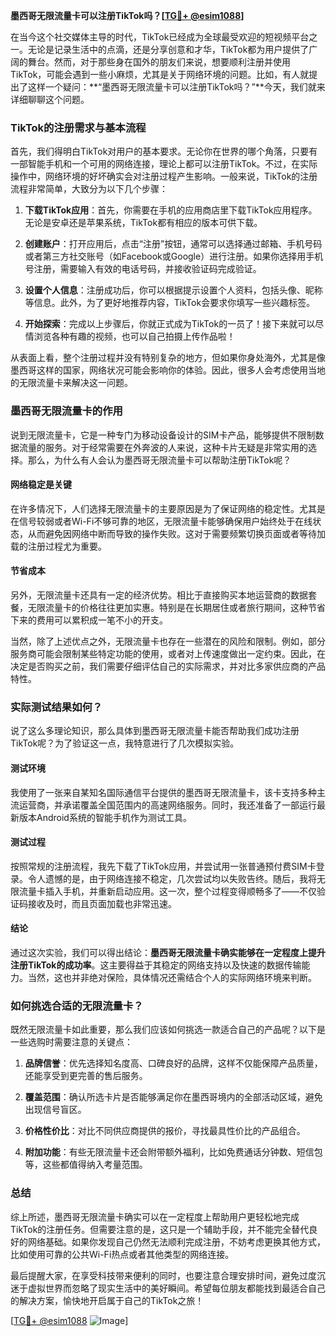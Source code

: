 **墨西哥无限流量卡可以注册TikTok吗？[[TG💪+ @esim1088](https://t.me/s/esim1088)]**

在当今这个社交媒体主导的时代，TikTok已经成为全球最受欢迎的短视频平台之一。无论是记录生活中的点滴，还是分享创意和才华，TikTok都为用户提供了广阔的舞台。然而，对于那些身在国外的朋友们来说，想要顺利注册并使用TikTok，可能会遇到一些小麻烦，尤其是关于网络环境的问题。比如，有人就提出了这样一个疑问：**“墨西哥无限流量卡可以注册TikTok吗？”**今天，我们就来详细聊聊这个问题。

### TikTok的注册需求与基本流程

首先，我们得明白TikTok对用户的基本要求。无论你在世界的哪个角落，只要有一部智能手机和一个可用的网络连接，理论上都可以注册TikTok。不过，在实际操作中，网络环境的好坏确实会对注册过程产生影响。一般来说，TikTok的注册流程非常简单，大致分为以下几个步骤：

1. **下载TikTok应用**：首先，你需要在手机的应用商店里下载TikTok应用程序。无论是安卓还是苹果系统，TikTok都有相应的版本可供下载。
   
2. **创建账户**：打开应用后，点击“注册”按钮，通常可以选择通过邮箱、手机号码或者第三方社交账号（如Facebook或Google）进行注册。如果你选择用手机号注册，需要输入有效的电话号码，并接收验证码完成验证。

3. **设置个人信息**：注册成功后，你可以根据提示设置个人资料，包括头像、昵称等信息。此外，为了更好地推荐内容，TikTok会要求你填写一些兴趣标签。

4. **开始探索**：完成以上步骤后，你就正式成为TikTok的一员了！接下来就可以尽情浏览各种有趣的视频，也可以自己拍摄上传作品啦！

从表面上看，整个注册过程并没有特别复杂的地方，但如果你身处海外，尤其是像墨西哥这样的国家，网络状况可能会影响你的体验。因此，很多人会考虑使用当地的无限流量卡来解决这一问题。

### 墨西哥无限流量卡的作用

说到无限流量卡，它是一种专门为移动设备设计的SIM卡产品，能够提供不限制数据流量的服务。对于经常需要在外奔波的人来说，这种卡片无疑是非常实用的选择。那么，为什么有人会认为墨西哥无限流量卡可以帮助注册TikTok呢？

#### 网络稳定是关键

在许多情况下，人们选择无限流量卡的主要原因是为了保证网络的稳定性。尤其是在信号较弱或者Wi-Fi不够可靠的地区，无限流量卡能够确保用户始终处于在线状态，从而避免因网络中断而导致的操作失败。这对于需要频繁切换页面或者等待加载的注册过程尤为重要。

#### 节省成本

另外，无限流量卡还具有一定的经济优势。相比于直接购买本地运营商的数据套餐，无限流量卡的价格往往更加实惠。特别是在长期居住或者旅行期间，这种节省下来的费用可以累积成一笔不小的开支。

当然，除了上述优点之外，无限流量卡也存在一些潜在的风险和限制。例如，部分服务商可能会限制某些特定功能的使用，或者对上传速度做出一定约束。因此，在决定是否购买之前，我们需要仔细评估自己的实际需求，并对比多家供应商的产品特性。

### 实际测试结果如何？

说了这么多理论知识，那么具体到墨西哥无限流量卡能否帮助我们成功注册TikTok呢？为了验证这一点，我特意进行了几次模拟实验。

#### 测试环境

我使用了一张来自某知名国际通信平台提供的墨西哥无限流量卡，该卡支持多种主流运营商，并承诺覆盖全国范围内的高速网络服务。同时，我还准备了一部运行最新版本Android系统的智能手机作为测试工具。

#### 测试过程

按照常规的注册流程，我先下载了TikTok应用，并尝试用一张普通预付费SIM卡登录。令人遗憾的是，由于网络连接不稳定，几次尝试均以失败告终。随后，我将无限流量卡插入手机，并重新启动应用。这一次，整个过程变得顺畅多了——不仅验证码接收及时，而且页面加载也非常迅速。

#### 结论

通过这次实验，我们可以得出结论：**墨西哥无限流量卡确实能够在一定程度上提升注册TikTok的成功率**。这主要得益于其稳定的网络支持以及快速的数据传输能力。当然，这也并非绝对保险，具体情况还需结合个人的实际网络环境来判断。

### 如何挑选合适的无限流量卡？

既然无限流量卡如此重要，那么我们应该如何挑选一款适合自己的产品呢？以下是一些选购时需要注意的关键点：

1. **品牌信誉**：优先选择知名度高、口碑良好的品牌，这样不仅能保障产品质量，还能享受到更完善的售后服务。

2. **覆盖范围**：确认所选卡片是否能够满足你在墨西哥境内的全部活动区域，避免出现信号盲区。

3. **价格性价比**：对比不同供应商提供的报价，寻找最具性价比的产品组合。

4. **附加功能**：有些无限流量卡还会附带额外福利，比如免费通话分钟数、短信包等，这些都值得纳入考量范围。

### 总结

综上所述，墨西哥无限流量卡确实可以在一定程度上帮助用户更轻松地完成TikTok的注册任务。但需要注意的是，这只是一个辅助手段，并不能完全替代良好的网络基础。如果你发现自己仍然无法顺利完成注册，不妨考虑更换其他方式，比如使用可靠的公共Wi-Fi热点或者其他类型的网络连接。

最后提醒大家，在享受科技带来便利的同时，也要注意合理安排时间，避免过度沉迷于虚拟世界而忽略了现实生活中的美好瞬间。希望每位朋友都能找到最适合自己的解决方案，愉快地开启属于自己的TikTok之旅！

[[TG💪+ @esim1088](https://t.me/s/esim1088) ![Image](https://i.postimg.cc/4NQfJmqS/Snipaste-2025-05-13-00-14-12.png)]